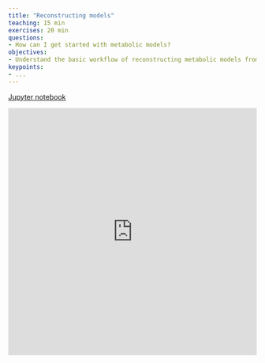 ```yaml
---
title: "Reconstructing models"
teaching: 15 min
exercises: 20 min
questions:
- How can I get started with metabolic models?
objectives:
- Understand the basic workflow of reconstructing metabolic models from genome annotation and literature.
keypoints:
- ...
---
```


[Jupyter notebook](http://nbviewer.jupyter.org/github/biosustain/cell-factory-design-course/blob/master/01-Getting-started.ipynb)

<iframe id="Example2"
    name="Example2"
    title="Example2"
    width="100%"
    height="500"
    frameborder="0"
    scrolling="yes"
    marginheight="0"
    marginwidth="0"
    src="http://nbviewer.jupyter.org/github/biosustain/cameo-notebooks/blob/master/01-quick-start.ipynb">
</iframe>
